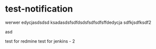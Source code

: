 test-notification
=================
werwer
edycjasdsdsd
ksadasdsfsdfdsdsfsdfsdfsffdedycja
sdfkjsdfksdf2

asd

test for redmine
test for jenkins - 2
